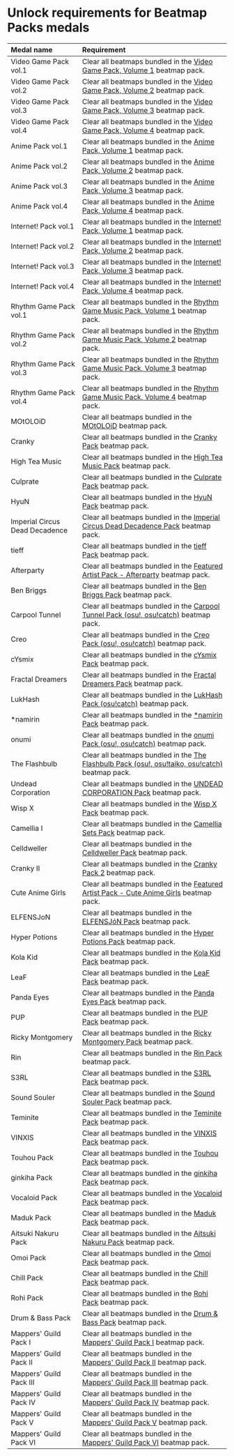 # Unlock requirements for Beatmap Packs medals

| Medal name | Requirement |
| :-- | :-- |
| Video Game Pack vol.1 | Clear all beatmaps bundled in the [Video Game Pack, Volume 1](https://osu.ppy.sh/beatmaps/packs/40) beatmap pack. |
| Video Game Pack vol.2 | Clear all beatmaps bundled in the [Video Game Pack, Volume 2](https://osu.ppy.sh/beatmaps/packs/48) beatmap pack. |
| Video Game Pack vol.3 | Clear all beatmaps bundled in the [Video Game Pack, Volume 3](https://osu.ppy.sh/beatmaps/packs/70) beatmap pack. |
| Video Game Pack vol.4 | Clear all beatmaps bundled in the [Video Game Pack, Volume 4](https://osu.ppy.sh/beatmaps/packs/364) beatmap pack. |
| Anime Pack vol.1 | Clear all beatmaps bundled in the [Anime Pack, Volume 1](https://osu.ppy.sh/beatmaps/packs/43) beatmap pack. |
| Anime Pack vol.2 | Clear all beatmaps bundled in the [Anime Pack, Volume 2](https://osu.ppy.sh/beatmaps/packs/49) beatmap pack. |
| Anime Pack vol.3 | Clear all beatmaps bundled in the [Anime Pack, Volume 3](https://osu.ppy.sh/beatmaps/packs/207) beatmap pack. |
| Anime Pack vol.4 | Clear all beatmaps bundled in the [Anime Pack, Volume 4](https://osu.ppy.sh/beatmaps/packs/363) beatmap pack. |
| Internet! Pack vol.1 | Clear all beatmaps bundled in the [Internet! Pack, Volume 1](https://osu.ppy.sh/beatmaps/packs/42) beatmap pack. |
| Internet! Pack vol.2 | Clear all beatmaps bundled in the [Internet! Pack, Volume 2](https://osu.ppy.sh/beatmaps/packs/93) beatmap pack. |
| Internet! Pack vol.3 | Clear all beatmaps bundled in the [Internet! Pack, Volume 3](https://osu.ppy.sh/beatmaps/packs/209) beatmap pack. |
| Internet! Pack vol.4 | Clear all beatmaps bundled in the [Internet! Pack, Volume 4](https://osu.ppy.sh/beatmaps/packs/366) beatmap pack. |
| Rhythm Game Pack vol.1 | Clear all beatmaps bundled in the [Rhythm Game Music Pack, Volume 1](https://osu.ppy.sh/beatmaps/packs/41) beatmap pack. |
| Rhythm Game Pack vol.2 | Clear all beatmaps bundled in the [Rhythm Game Music Pack, Volume 2](https://osu.ppy.sh/beatmaps/packs/94) beatmap pack. |
| Rhythm Game Pack vol.3 | Clear all beatmaps bundled in the [Rhythm Game Music Pack, Volume 3](https://osu.ppy.sh/beatmaps/packs/208) beatmap pack. |
| Rhythm Game Pack vol.4 | Clear all beatmaps bundled in the [Rhythm Game Music Pack, Volume 4](https://osu.ppy.sh/beatmaps/packs/365) beatmap pack. |
| MOtOLOiD | Clear all beatmaps bundled in the [MOtOLOiD](https://osu.ppy.sh/beatmaps/packs/1284) beatmap pack. |
| Cranky | Clear all beatmaps bundled in the [Cranky Pack](https://osu.ppy.sh/beatmaps/packs/1437) beatmap pack. |
| High Tea Music | Clear all beatmaps bundled in the [High Tea Music Pack](https://osu.ppy.sh/beatmaps/packs/1480) beatmap pack. |
| Culprate | Clear all beatmaps bundled in the [Culprate Pack](https://osu.ppy.sh/beatmaps/packs/1535) beatmap pack. |
| HyuN | Clear all beatmaps bundled in the [HyuN Pack](https://osu.ppy.sh/beatmaps/packs/1581) beatmap pack. |
| Imperial Circus Dead Decadence | Clear all beatmaps bundled in the [Imperial Circus Dead Decadence Pack](https://osu.ppy.sh/beatmaps/packs/1688) beatmap pack. |
| tieff | Clear all beatmaps bundled in the [tieff Pack](https://osu.ppy.sh/beatmaps/packs/1649) beatmap pack. |
| Afterparty | Clear all beatmaps bundled in the [Featured Artist Pack - Afterparty](https://osu.ppy.sh/beatmaps/packs/1542) beatmap pack. |
| Ben Briggs | Clear all beatmaps bundled in the [Ben Briggs Pack](https://osu.ppy.sh/beatmaps/packs/1687) beatmap pack. |
| Carpool Tunnel | Clear all beatmaps bundled in the [Carpool Tunnel Pack (osu!, osu!catch)](https://osu.ppy.sh/beatmaps/packs/1805) beatmap pack. |
| Creo | Clear all beatmaps bundled in the [Creo Pack (osu!, osu!catch)](https://osu.ppy.sh/beatmaps/packs/1807) beatmap pack. |
| cYsmix | Clear all beatmaps bundled in the [cYsmix Pack](https://osu.ppy.sh/beatmaps/packs/1808) beatmap pack. |
| Fractal Dreamers | Clear all beatmaps bundled in the [Fractal Dreamers Pack](https://osu.ppy.sh/beatmaps/packs/1809) beatmap pack. |
| LukHash | Clear all beatmaps bundled in the [LukHash Pack (osu!catch)](https://osu.ppy.sh/beatmaps/packs/1758) beatmap pack. |
| \*namirin | Clear all beatmaps bundled in the [\*namirin Pack](https://osu.ppy.sh/beatmaps/packs/1704) beatmap pack. |
| onumi | Clear all beatmaps bundled in the [onumi Pack (osu!, osu!catch)](https://osu.ppy.sh/beatmaps/packs/1804) beatmap pack. |
| The Flashbulb | Clear all beatmaps bundled in the [The Flashbulb Pack (osu!, osu!taiko, osu!catch)](https://osu.ppy.sh/beatmaps/packs/1762) beatmap pack. |
| Undead Corporation | Clear all beatmaps bundled in the [UNDEAD CORPORATION Pack](https://osu.ppy.sh/beatmaps/packs/1810) beatmap pack. |
| Wisp X | Clear all beatmaps bundled in the [Wisp X Pack](https://osu.ppy.sh/beatmaps/packs/1806) beatmap pack. |
| Camellia I | Clear all beatmaps bundled in the [Camellia Sets Pack](https://osu.ppy.sh/beatmaps/packs/2051) beatmap pack. |
| Celldweller | Clear all beatmaps bundled in the [Celldweller Pack](https://osu.ppy.sh/beatmaps/packs/2040) beatmap pack. |
| Cranky II | Clear all beatmaps bundled in the [Cranky Pack 2](https://osu.ppy.sh/beatmaps/packs/2049) beatmap pack. |
| Cute Anime Girls | Clear all beatmaps bundled in the [Featured Artist Pack - Cute Anime Girls](https://osu.ppy.sh/beatmaps/packs/2031) beatmap pack. |
| ELFENSJoN | Clear all beatmaps bundled in the [ELFENSJóN Pack](https://osu.ppy.sh/beatmaps/packs/2047) beatmap pack. |
| Hyper Potions | Clear all beatmaps bundled in the [Hyper Potions Pack](https://osu.ppy.sh/beatmaps/packs/2037) beatmap pack. |
| Kola Kid | Clear all beatmaps bundled in the [Kola Kid Pack](https://osu.ppy.sh/beatmaps/packs/2044) beatmap pack. |
| LeaF | Clear all beatmaps bundled in the [LeaF Pack](https://osu.ppy.sh/beatmaps/packs/2039) beatmap pack. |
| Panda Eyes | Clear all beatmaps bundled in the [Panda Eyes Pack](https://osu.ppy.sh/beatmaps/packs/2043) beatmap pack. |
| PUP | Clear all beatmaps bundled in the [PUP Pack](https://osu.ppy.sh/beatmaps/packs/2048) beatmap pack. |
| Ricky Montgomery | Clear all beatmaps bundled in the [Ricky Montgomery Pack](https://osu.ppy.sh/beatmaps/packs/2046) beatmap pack. |
| Rin | Clear all beatmaps bundled in the [Rin Pack](https://osu.ppy.sh/beatmaps/packs/1759) beatmap pack. |
| S3RL | Clear all beatmaps bundled in the [S3RL Pack](https://osu.ppy.sh/beatmaps/packs/2045) beatmap pack. |
| Sound Souler | Clear all beatmaps bundled in the [Sound Souler Pack](https://osu.ppy.sh/beatmaps/packs/2038) beatmap pack. |
| Teminite | Clear all beatmaps bundled in the [Teminite Pack](https://osu.ppy.sh/beatmaps/packs/2042) beatmap pack. |
| VINXIS | Clear all beatmaps bundled in the [VINXIS Pack](https://osu.ppy.sh/beatmaps/packs/2041) beatmap pack. |
| Touhou Pack | Clear all beatmaps bundled in the [Touhou Pack](https://osu.ppy.sh/beatmaps/packs/T106) beatmap pack. |
| ginkiha Pack | Clear all beatmaps bundled in the [ginkiha Pack](https://osu.ppy.sh/beatmaps/packs/A75) beatmap pack. |
| Vocaloid Pack | Clear all beatmaps bundled in the [Vocaloid Pack](https://osu.ppy.sh/beatmaps/packs/T107) beatmap pack. |
| Maduk Pack | Clear all beatmaps bundled in the [Maduk Pack](https://osu.ppy.sh/beatmaps/packs/A77) beatmap pack. |
| Aitsuki Nakuru Pack | Clear all beatmaps bundled in the [Aitsuki Nakuru Pack](https://osu.ppy.sh/beatmaps/packs/A78) beatmap pack. |
| Omoi Pack | Clear all beatmaps bundled in the [Omoi Pack](https://osu.ppy.sh/beatmaps/packs/A82) beatmap pack. |
| Chill Pack | Clear all beatmaps bundled in the [Chill Pack](https://osu.ppy.sh/beatmaps/packs/T108) beatmap pack. |
| Rohi Pack | Clear all beatmaps bundled in the [Rohi Pack](https://osu.ppy.sh/beatmaps/packs/) beatmap pack. |
| Drum & Bass Pack | Clear all beatmaps bundled in the [Drum & Bass Pack](https://osu.ppy.sh/beatmaps/packs/T109) beatmap pack. |
| Mappers' Guild Pack I | Clear all beatmaps bundled in the [Mappers' Guild Pack I](https://osu.ppy.sh/beatmaps/packs/1365) beatmap pack. |
| Mappers' Guild Pack II | Clear all beatmaps bundled in the [Mappers' Guild Pack II](https://osu.ppy.sh/beatmaps/packs/1450) beatmap pack. |
| Mappers' Guild Pack III | Clear all beatmaps bundled in the [Mappers' Guild Pack III](https://osu.ppy.sh/beatmaps/packs/1689) beatmap pack. |
| Mappers' Guild Pack IV | Clear all beatmaps bundled in the [Mappers' Guild Pack IV](https://osu.ppy.sh/beatmaps/packs/1757) beatmap pack. |
| Mappers' Guild Pack V | Clear all beatmaps bundled in the [Mappers' Guild Pack V](https://osu.ppy.sh/beatmaps/packs/2032) beatmap pack. |
| Mappers' Guild Pack VI | Clear all beatmaps bundled in the [Mappers' Guild Pack VI](https://osu.ppy.sh/beatmaps/packs/2033) beatmap pack. |
